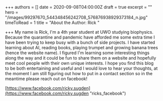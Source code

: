 +++
authors = []
date = 2020-09-08T04:00:00Z
draft = true
excerpt = ""
hero = "/images/99297670_544348456242708_576876938929373184_n.jpg"
timeToRead = 1
title = "About the Author: Rick "

+++
My name is Rick, I'm a 4th year student at UWO studying biophysics. Because the quarantine and pandemic have afforded me some extra time I have been trying to keep busy with a bunch of side projects. I have started learning about AI, reading books, playing trumpet and growing banana trees (hence the website name). I figured I'm learning some interesting things along the way and it could be fun to share them on a website and hopefully meet cool people with their own unique interests. I hope you find this blog to be both entertaining and useful and I would love to hear your thoughts, at the moment I am still figuring out how to put in a contact section so in the meantime please reach out on facebook!

[https://www.facebook.com/ricky.sugden](https://www.facebook.com/ricky.sugden "ricks_facebook")